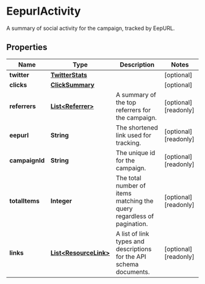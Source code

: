 

# EepurlActivity

A summary of social activity for the campaign, tracked by EepURL.

## Properties

| Name | Type | Description | Notes |
|------------ | ------------- | ------------- | -------------|
|**twitter** | [**TwitterStats**](TwitterStats.md) |  |  [optional] |
|**clicks** | [**ClickSummary**](ClickSummary.md) |  |  [optional] |
|**referrers** | [**List&lt;Referrer&gt;**](Referrer.md) | A summary of the top referrers for the campaign. |  [optional] [readonly] |
|**eepurl** | **String** | The shortened link used for tracking. |  [optional] [readonly] |
|**campaignId** | **String** | The unique id for the campaign. |  [optional] [readonly] |
|**totalItems** | **Integer** | The total number of items matching the query regardless of pagination. |  [optional] [readonly] |
|**links** | [**List&lt;ResourceLink&gt;**](ResourceLink.md) | A list of link types and descriptions for the API schema documents. |  [optional] [readonly] |



